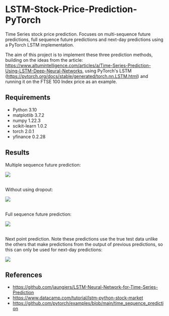 # LSTM-Stock-Price-Prediction-PyTorch
Time Series stock price prediction. Focuses on multi-sequence future predictions, full sequence future predictions and next-day predictions using a PyTorch LSTM implementation. 

The aim of this project is to implement these three prediction methods, building on the ideas from the article: https://www.altumintelligence.com/articles/a/Time-Series-Prediction-Using-LSTM-Deep-Neural-Networks, using PyTorch's LSTM (https://pytorch.org/docs/stable/generated/torch.nn.LSTM.html) and running it on the FTSE 100 Index price as an example.

## Requirements
* Python 3.10 <br/>
* matplotlib 3.7.2<br/>
* numpy 1.22.3<br/>
* scikit-learn 1.0.2<br/>
* torch 2.0.1<br/>
* yfinance 0.2.28<br/>



## Results
Multiple sequence future prediction:

<img src="https://github.com/RoryCoulson/LSTM-Stock-Price-Prediction-PyTorch/assets/52762734/698041af-7637-4a61-92b4-7960fc538fd0"><br/><br/>

Without using dropout:

<img src="https://github.com/RoryCoulson/LSTM-Stock-Price-Prediction-PyTorch/assets/52762734/471a7cd9-6ebc-4c26-87f0-afc45d377d58"><br/><br/>

Full sequence future prediction:

<img src="https://github.com/RoryCoulson/LSTM-Stock-Price-Prediction-PyTorch/assets/52762734/45961f17-74ba-4107-9f3e-b77f670aa285"><br/><br/>

Next point prediction. Note these predictions use the true test data unlike the others that make predictions from the output of previous predictions, so this can only be used for next-day predictions:

<img src="https://github.com/RoryCoulson/LSTM-Stock-Price-Prediction-PyTorch/assets/52762734/10db9bd6-7fa3-43c1-b38d-4cc3ffb2dade">

## References
* https://github.com/jaungiers/LSTM-Neural-Network-for-Time-Series-Prediction
* https://www.datacamp.com/tutorial/lstm-python-stock-market
* https://github.com/pytorch/examples/blob/main/time_sequence_prediction
